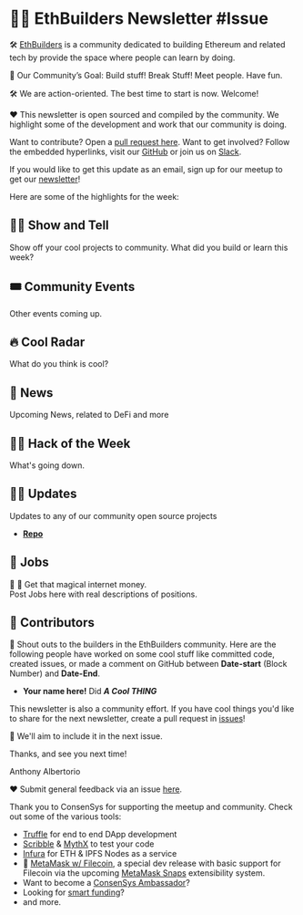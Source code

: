 # 👷‍♂️ EthBuilders Newsletter #__Issue__

🛠 [EthBuilders](https://www.meetup.com/ethbuilders/) is a community dedicated to building Ethereum and related tech by provide the space where people can learn by doing. 

🧭 Our Community’s Goal: Build stuff! Break Stuff! Meet people. Have fun.

🛠️ We are action-oriented. The best time to start is now. Welcome!

❤️ This newsletter is open sourced and compiled by the community. We highlight some of the development and work that our community is doing.

Want to contribute? Open a [pull request here](https://github.com/EthBuilders/newsletter/pulls). Want to get involved? Follow the embedded hyperlinks, visit our [GitHub](https://github.com/EthBuilders) or join us on [Slack](http://bit.ly/NYC-Blockchain-Devs-Join-Slack).

If you would like to get this update as an email, sign up for our meetup to get our [newsletter](https://www.meetup.com/ethbuilders/)!

Here are some of the highlights for the week:

## 👨‍🎨 Show and Tell
Show off your cool projects to community. What did you build or learn this week?

## 🎟 Community Events
Other events coming up.

## 🔥 Cool Radar 
What do you think is cool?

## 📰 News
Upcoming News, related to DeFi and more

## 🕵️‍♂️ Hack of the Week
What's going down.

## 👩‍💻 Updates
Updates to any of our community open source projects

* [**__Repo__**](//github.com/)

## 🤑 Jobs
🌈 🦄 Get that magical internet money.  
Post Jobs here with real descriptions of positions.


## 🤝 Contributors

📣 Shout outs to the builders in the EthBuilders community. Here are the following people have worked on some cool stuff like committed code, created issues, or made a comment on GitHub 
between __Date-start__ (Block Number) and __Date-End__. 

- __Your name here!__ Did ___A Cool THING___

This newsletter is also a community effort. If you have cool things you'd like to share for the next newsletter, create a pull request in [issues](https://github.com/EthBuilders/newsletter/compare)!

🚀 We'll aim to include it in the next issue.

Thanks, and see you next time!

Anthony Albertorio

♥️ Submit general feedback via an issue [here](https://github.com/EthBuilders/newsletter/issues).

Thank you to ConsenSys for supporting the meetup and community. 
Check out some of the various tools: 
- [Truffle](https://www.trufflesuite.com/) for end to end DApp development
- [Scribble](https://docs.scribble.codes/) & [MythX](https://mythx.io/) to test your code
- [Infura](https://infura.io/) for ETH & IPFS Nodes as a service
- 🥚 [MetaMask w/ Filecoin](https://pages.consensys.net/filecoin-metamask-snap-preview), a special dev release with basic support for Filecoin via the upcoming [MetaMask Snaps](https://github.com/MetaMask/metamask-snaps-beta/wiki) extensibility system.
- Want to become a [ConsenSys Ambassador](https://consensys-software.typeform.com/to/tVazjoW7)?
- Looking for [smart funding](https://consensys.net/developers/)?
- and more.
